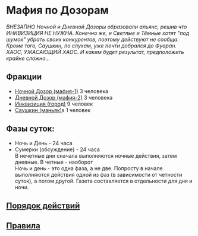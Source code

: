 # Мафия по Дозорам
*ВНЕЗАПНО Ночной и Дневной Дозоры образовали альянс, решив что ИНКВИЗИЦИЯ НЕ НУЖНА. Конечно же, и Светлые и Тёмные хотят "под шумок" убрать своих конкурентов, поэтому действуют не сообща. Кроме того, Саушкин, по слухам, уже почти добрался до Фуаран. ХАОС, УЖАСАЮЩИЙ ХАОС. И каким будет результат, предположить крайне сложно...*

## Фракции
* [Ночной Дозор (мафия-1)](Nightwatch.md)  3 человека  
* [Дневной Дозор (мафия-2)](Daywatch.md)   3 человека  
* [Инквизиция (город)](Villans.md)  9 человек  
* [Саушкин (маньяк)](Saushkin.md)s 1 человек  

## Фазы суток:
* Ночь  и День - 24 часа  
* Сумерки (обсуждение) - 24 часа  
В нечетные дни сначала выполняются ночные действия, затем дневные. В четные - наоборот  
Ночь и день - это одна фаза, а не две. Попросту в начале выполняются действия одной из фаз (в зависимости от четности суток), а потом другой. Газета составляется в отдельности для дня и ночи.

## [Порядок действий](Order.md)

## [Правила](Rules.md)